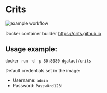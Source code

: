 # Crits

![example workflow](https://github.com/dgalact/crits/actions/workflows/docker-image.yml/badge.svg)

Docker container builder https://crits.github.io

## Usage example:

`docker run -d -p 80:8080 dgalact/crits`

Default credentials set in the image:

* Username: `admin`
* Password: `Passw0rd123!`

